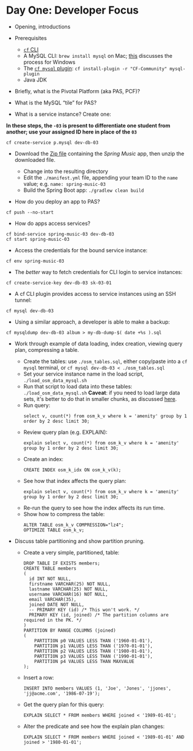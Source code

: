 # Day One: Developer Focus

* Opening, introductions
* Prerequisites
  - [`cf` CLI](https://github.com/cloudfoundry/cli/releases)
  - A MySQL CLI: `brew install mysql` on Mac; [this](https://stackoverflow.com/questions/3246482/mysql-command-line-client-for-windows)
    discusses the process for Windows
  - The [`cf mysql` plugin](https://github.com/andreasf/cf-mysql-plugin): `cf install-plugin -r "CF-Community" mysql-plugin`
  - Java JDK

* Briefly, what is the Pivotal Platform (aka PAS, PCF)?
* What is the MySQL “tile” for PAS?

* What is a service instance?  Create one:

**In these steps, the `-03` is present to differentiate one student from another; use your assigned ID here in place of the `03`**

```
cf create-service p.mysql dev-db-03
```

* Download the [Zip file](https://github.com/cloudfoundry-samples/spring-music/archive/master.zip) containing the _Spring Music_ app,
then unzip the downloaded file.
  - Change into the resulting directory
  - Edit the `./manifest.yml` file, appending your team ID to the `name` value; e.g. `name: spring-music-03`
  - Build the Spring Boot app: `./gradlew clean build`

* How do you deploy an app to PAS?
```
cf push --no-start
```
* How do apps access services?
```
cf bind-service spring-music-03 dev-db-03
cf start spring-music-03
```
* Access the credentials for the bound service instance:
```
cf env spring-music-03
```
* The _better_ way to fetch credentials for CLI login to service instances:
```
cf create-service-key dev-db-03 sk-03-01
```
* A cf CLI plugin provides access to service instances using an SSH tunnel:
```
cf mysql dev-db-03
```
* Using a similar approach, a developer is able to make a backup:
```
cf mysqldump dev-db-03 album > my-db-dump-$( date +%s ).sql
```

* Work through example of data loading, index creation, viewing query plan, compressing a table.
  - Create the tables: use `./osm_tables.sql`, either copy/paste into a `cf mysql` terminal, or `cf mysql dev-db-03 < ./osm_tables.sql`
  - Set your service instance name in the load script, `./load_osm_data_mysql.sh`
  - Run that script to load data into these tables: `./load_osm_data_mysql.sh`
    **Caveat**: if you need to load large data sets, it's better to do that in smaller chunks, as discussed
    [here](./mysql-shell_bulk_load.md).
  - Run query:
    ```
    select v, count(*) from osm_k_v where k = 'amenity' group by 1 order by 2 desc limit 30;
    ```
  - Review query plan (e.g. EXPLAIN):
    ```
    explain select v, count(*) from osm_k_v where k = 'amenity' group by 1 order by 2 desc limit 30;
    ```
  - Create an index:
    ```
    CREATE INDEX osm_k_idx ON osm_k_v(k);
    ```
  - See how that index affects the query plan:
    ```
    explain select v, count(*) from osm_k_v where k = 'amenity' group by 1 order by 2 desc limit 30;
    ```
  - Re-run the query to see how the index affects its run time.
  - Show how to compress the table:
    ```
    ALTER TABLE osm_k_v COMPRESSION="lz4";
    OPTIMIZE TABLE osm_k_v;
    ```

* Discuss table partitioning and show partition pruning.
  - Create a very simple, partitioned, table:
    ```
    DROP TABLE IF EXISTS members;
    CREATE TABLE members
    (
      id INT NOT NULL,
      firstname VARCHAR(25) NOT NULL,
      lastname VARCHAR(25) NOT NULL,
      username VARCHAR(16) NOT NULL,
      email VARCHAR(35),
      joined DATE NOT NULL,
      -- PRIMARY KEY (id) /* This won't work. */
      PRIMARY KEY (id, joined) /* The partition columns are required in the PK. */
    )
    PARTITION BY RANGE COLUMNS (joined)
    (
        PARTITION p0 VALUES LESS THAN ('1960-01-01'),
        PARTITION p1 VALUES LESS THAN ('1970-01-01'),
        PARTITION p2 VALUES LESS THAN ('1980-01-01'),
        PARTITION p3 VALUES LESS THAN ('1990-01-01'),
        PARTITION p4 VALUES LESS THAN MAXVALUE
    );
    ```
  - Insert a row:
    ```
    INSERT INTO members VALUES (1, 'Joe', 'Jones', 'jjones', 'jj@acme.com', '1986-07-19');
    ```
  - Get the query plan for this query:
    ```
    EXPLAIN SELECT * FROM members WHERE joined < '1989-01-01';
    ```
  - Alter the predicate and see how the explain plan changes:
    ```
    EXPLAIN SELECT * FROM members WHERE joined < '1989-01-01' AND joined > '1980-01-01';
    ```

